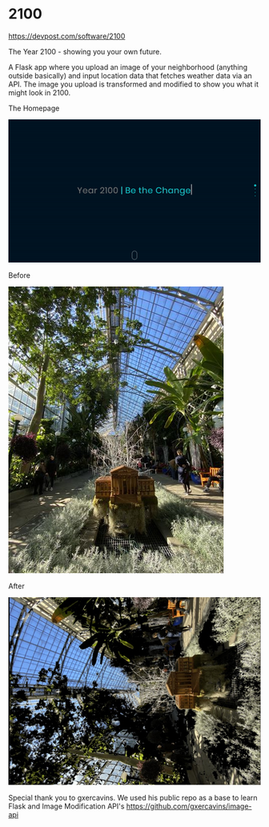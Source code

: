 # 2100
https://devpost.com/software/2100 

The Year 2100 - showing you your own future.

A Flask app where you upload an image of your neighborhood (anything outside basically) and input location data that fetches weather data via an API. 
The image you upload is transformed and modified to show you what it might look in 2100.


The Homepage

![Homepage](original.gif)

Before

![before](gallery.jpeg)

After

![after](gallery2.jpeg)




Special thank you to gxercavins. We used his public repo as a base to learn Flask and Image Modification API's 
https://github.com/gxercavins/image-api
